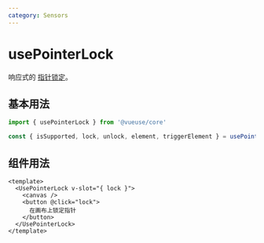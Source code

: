 ```yaml
---
category: Sensors
---
```


# usePointerLock

响应式的 [指针锁定](https://developer.mozilla.org/en-US/docs/Web/API/Pointer_Lock_API)。

## 基本用法

```js
import { usePointerLock } from '@vueuse/core'

const { isSupported, lock, unlock, element, triggerElement } = usePointerLock()
```

## 组件用法

```vue
<template>
  <UsePointerLock v-slot="{ lock }">
    <canvas />
    <button @click="lock">
      在画布上锁定指针
    </button>
  </UsePointerLock>
</template>
```
